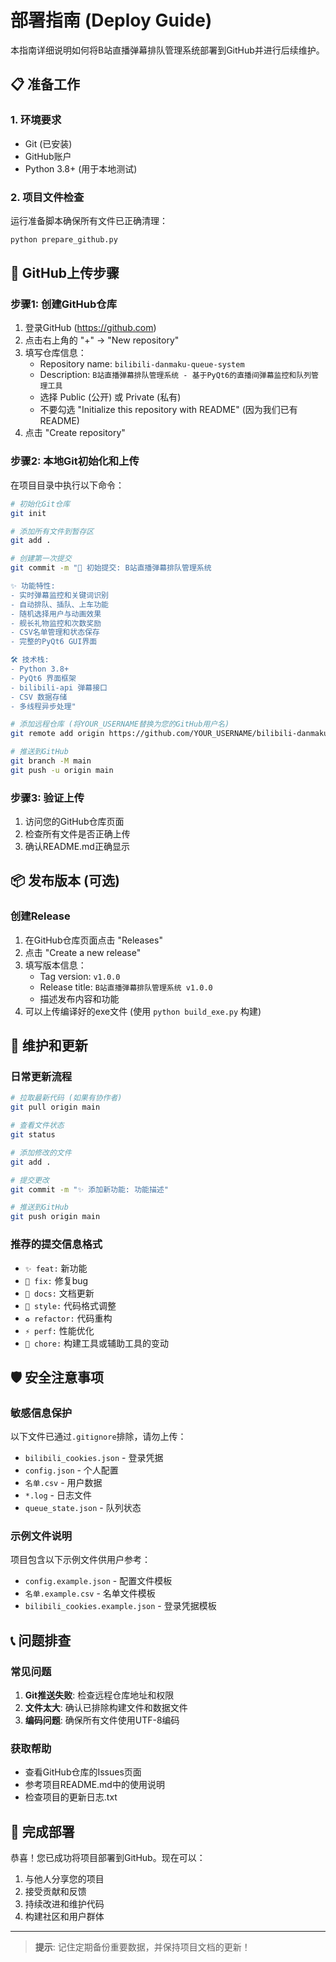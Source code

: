 # 部署指南 (Deploy Guide)

本指南详细说明如何将B站直播弹幕排队管理系统部署到GitHub并进行后续维护。

## 📋 准备工作

### 1. 环境要求
- Git (已安装)
- GitHub账户
- Python 3.8+ (用于本地测试)

### 2. 项目文件检查
运行准备脚本确保所有文件已正确清理：
```bash
python prepare_github.py
```

## 🚀 GitHub上传步骤

### 步骤1: 创建GitHub仓库
1. 登录GitHub (https://github.com)
2. 点击右上角的 "+" -> "New repository"
3. 填写仓库信息：
   - Repository name: `bilibili-danmaku-queue-system`
   - Description: `B站直播弹幕排队管理系统 - 基于PyQt6的直播间弹幕监控和队列管理工具`
   - 选择 Public (公开) 或 Private (私有)
   - 不要勾选 "Initialize this repository with README" (因为我们已有README)
4. 点击 "Create repository"

### 步骤2: 本地Git初始化和上传
在项目目录中执行以下命令：

```bash
# 初始化Git仓库
git init

# 添加所有文件到暂存区
git add .

# 创建第一次提交
git commit -m "🎉 初始提交: B站直播弹幕排队管理系统

✨ 功能特性:
- 实时弹幕监控和关键词识别
- 自动排队、插队、上车功能
- 随机选择用户与动画效果
- 舰长礼物监控和次数奖励
- CSV名单管理和状态保存
- 完整的PyQt6 GUI界面

🛠️ 技术栈:
- Python 3.8+
- PyQt6 界面框架
- bilibili-api 弹幕接口
- CSV 数据存储
- 多线程异步处理"

# 添加远程仓库 (将YOUR_USERNAME替换为您的GitHub用户名)
git remote add origin https://github.com/YOUR_USERNAME/bilibili-danmaku-queue-system.git

# 推送到GitHub
git branch -M main
git push -u origin main
```

### 步骤3: 验证上传
1. 访问您的GitHub仓库页面
2. 检查所有文件是否正确上传
3. 确认README.md正确显示

## 📦 发布版本 (可选)

### 创建Release
1. 在GitHub仓库页面点击 "Releases"
2. 点击 "Create a new release"
3. 填写版本信息：
   - Tag version: `v1.0.0`
   - Release title: `B站直播弹幕排队管理系统 v1.0.0`
   - 描述发布内容和功能
4. 可以上传编译好的exe文件 (使用 `python build_exe.py` 构建)

## 🔧 维护和更新

### 日常更新流程
```bash
# 拉取最新代码 (如果有协作者)
git pull origin main

# 查看文件状态
git status

# 添加修改的文件
git add .

# 提交更改
git commit -m "✨ 添加新功能: 功能描述"

# 推送到GitHub
git push origin main
```

### 推荐的提交信息格式
- `✨ feat:` 新功能
- `🐛 fix:` 修复bug
- `📝 docs:` 文档更新
- `💄 style:` 代码格式调整
- `♻️ refactor:` 代码重构
- `⚡ perf:` 性能优化
- `🔧 chore:` 构建工具或辅助工具的变动

## 🛡️ 安全注意事项

### 敏感信息保护
以下文件已通过`.gitignore`排除，请勿上传：
- `bilibili_cookies.json` - 登录凭据
- `config.json` - 个人配置
- `名单.csv` - 用户数据
- `*.log` - 日志文件
- `queue_state.json` - 队列状态

### 示例文件说明
项目包含以下示例文件供用户参考：
- `config.example.json` - 配置文件模板
- `名单.example.csv` - 名单文件模板
- `bilibili_cookies.example.json` - 登录凭据模板

## 📞 问题排查

### 常见问题
1. **Git推送失败**: 检查远程仓库地址和权限
2. **文件太大**: 确认已排除构建文件和数据文件
3. **编码问题**: 确保所有文件使用UTF-8编码

### 获取帮助
- 查看GitHub仓库的Issues页面
- 参考项目README.md中的使用说明
- 检查项目的更新日志.txt

## 🎉 完成部署

恭喜！您已成功将项目部署到GitHub。现在可以：
1. 与他人分享您的项目
2. 接受贡献和反馈
3. 持续改进和维护代码
4. 构建社区和用户群体

---

> **提示**: 记住定期备份重要数据，并保持项目文档的更新！
